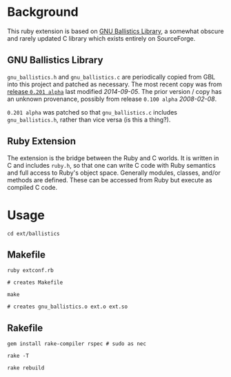 # Background

This ruby extension is based on
[GNU Ballistics Library](https://sourceforge.net/projects/ballisticslib/), a
somewhat obscure and rarely updated C library which exists entirely on
SourceForge.

## GNU Ballistics Library

`gnu_ballistics.h` and `gnu_ballistics.c` are periodically copied from GBL
into this project and patched as necessary.  The most recent copy was from
[release `0.201 alpha`](https://sourceforge.net/projects/ballisticslib/files/GNU%20Ballistics%20Library/0.201%20alpha/)
last modified *2014-09-05*.  The prior version / copy has
an unknown provenance, possibly from release `0.100 alpha` *2008-02-08*.

`0.201 alpha` was patched so that `gnu_ballistics.c` includes
`gnu_ballistics.h`, rather than vice versa (is this a thing?).

## Ruby Extension

The extension is the bridge between the Ruby and C worlds.  It is written in
C and includes `ruby.h`, so that one can write C code with Ruby semantics and
full access to Ruby's object space.  Generally modules, classes, and/or
methods are defined.  These can be accessed from Ruby but execute as compiled
C code.

# Usage

```shell
cd ext/ballistics
```

## Makefile

```shell
ruby extconf.rb

# creates Makefile

make

# creates gnu_ballistics.o ext.o ext.so
```

## Rakefile

```shell
gem install rake-compiler rspec # sudo as nec

rake -T

rake rebuild
```
